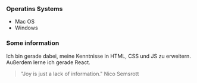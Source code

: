 ### Operatins Systems
- Mac OS
- Windows

### Some information
Ich bin gerade dabei, meine Kenntnisse in HTML, CSS und JS zu erweitern. Außerdem lerne ich gerade React.

> "Joy is just a lack of information."
> Nico Semsrott


<!-- **grausche/grausche** is a repository because its `README.md` (this file) appears on your GitHub profile. -->
